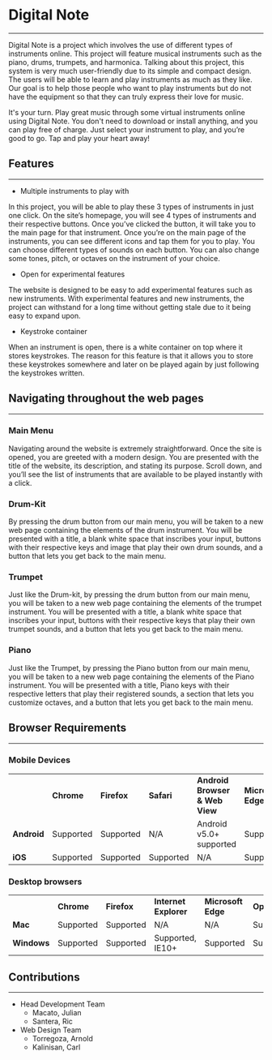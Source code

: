 # Digital Note


---

Digital Note is a project which involves the use of different types of instruments online. This project will feature musical instruments such as the piano, drums, trumpets, and harmonica. Talking about this project, this system is very much user-friendly due to its simple and compact design. The users will be able to learn and play instruments as much as they like. Our goal is to help those people who want to play instruments but do not have the equipment so that they can truly express their love for music.

It's your turn. Play great music through some virtual instruments online using Digital Note. You don't need to download or install anything, and you can play free of charge. Just select your instrument to play, and you’re good to go. Tap and play your heart away!


## Features


---



* Multiple instruments to play with

In this project, you will be able to play these 3 types of instruments in just one click. On the site’s homepage, you will see 4 types of instruments and their respective buttons. Once you’ve clicked the button, it will take you to the main page for that instrument. Once you’re on the main page of the instruments, you can see different icons and tap them for you to play. You can choose different types of sounds on each button. You can also change some tones, pitch, or octaves on the instrument of your choice.



* Open for experimental features

The website is designed to be easy to add experimental features such as new instruments. With experimental features and new instruments, the project can withstand for a long time without getting stale due to it being easy to expand upon.



* Keystroke container

When an instrument is open, there is a white container on top where it stores keystrokes. The reason for this feature is that it allows you to store these keystrokes somewhere and later on be played again by just following the keystrokes written.


## Navigating throughout the web pages


---


### Main Menu

Navigating around the website is extremely straightforward. Once the site is opened, you are greeted with a modern design. You are presented with the title of the website, its description, and stating its purpose. Scroll down, and you’ll see the list of instruments that are available to be played instantly with a click.


### Drum-Kit

By pressing the drum button from our main menu, you will be taken to a new web page containing the elements of the drum instrument. You will be presented with a title, a blank white space that inscribes your input, buttons with their respective keys and image that play their own drum sounds, and a button that lets you get back to the main menu.


### Trumpet

Just like the Drum-kit, by pressing the drum button from our main menu, you will be taken to a new web page containing the elements of the trumpet instrument. You will be presented with a title, a blank white space that inscribes your input, buttons with their respective keys that play their own trumpet sounds, and a button that lets you get back to the main menu.


### Piano

Just like the Trumpet, by pressing the Piano button from our main menu, you will be taken to a new web page containing the elements of the Piano instrument. You will be presented with a title, Piano keys with their respective letters that play their registered sounds, a section that lets you customize octaves, and a button that lets you get back to the main menu.


## Browser Requirements


---


### Mobile Devices


<table>
  <tr>
   <td>
   </td>
   <td><strong>Chrome</strong>
   </td>
   <td><strong>Firefox</strong>
   </td>
   <td><strong>Safari</strong>
   </td>
   <td><strong>Android Browser & Web View</strong>
   </td>
   <td><strong>Microsoft Edge</strong>
   </td>
  </tr>
  <tr>
   <td><strong>Android</strong>
   </td>
   <td>Supported
   </td>
   <td>Supported
   </td>
   <td>N/A
   </td>
   <td>Android v5.0+ supported
   </td>
   <td>Supported
   </td>
  </tr>
  <tr>
   <td><strong>iOS</strong>
   </td>
   <td>Supported
   </td>
   <td>Supported
   </td>
   <td>Supported
   </td>
   <td>N/A
   </td>
   <td>Supported
   </td>
  </tr>
</table>



### Desktop browsers


<table>
  <tr>
   <td>
   </td>
   <td><strong>Chrome</strong>
   </td>
   <td><strong>Firefox</strong>
   </td>
   <td><strong>Internet Explorer</strong>
   </td>
   <td><strong>Microsoft Edge</strong>
   </td>
   <td><strong>Opera</strong>
   </td>
   <td><strong>Safari</strong>
   </td>
  </tr>
  <tr>
   <td><strong>Mac</strong>
   </td>
   <td>Supported
   </td>
   <td>Supported
   </td>
   <td>N/A
   </td>
   <td>N/A
   </td>
   <td>Supported
   </td>
   <td>Supported
   </td>
  </tr>
  <tr>
   <td><strong>Windows</strong>
   </td>
   <td>Supported
   </td>
   <td>Supported
   </td>
   <td>Supported, IE10+
   </td>
   <td>Supported
   </td>
   <td>Supported
   </td>
   <td>Not supported
   </td>
  </tr>
</table>



## Contributions


---



* Head Development Team
    * Macato, Julian
    * Santera, Ric
* Web Design Team
    * Torregoza, Arnold
    * Kalinisan, Carl
